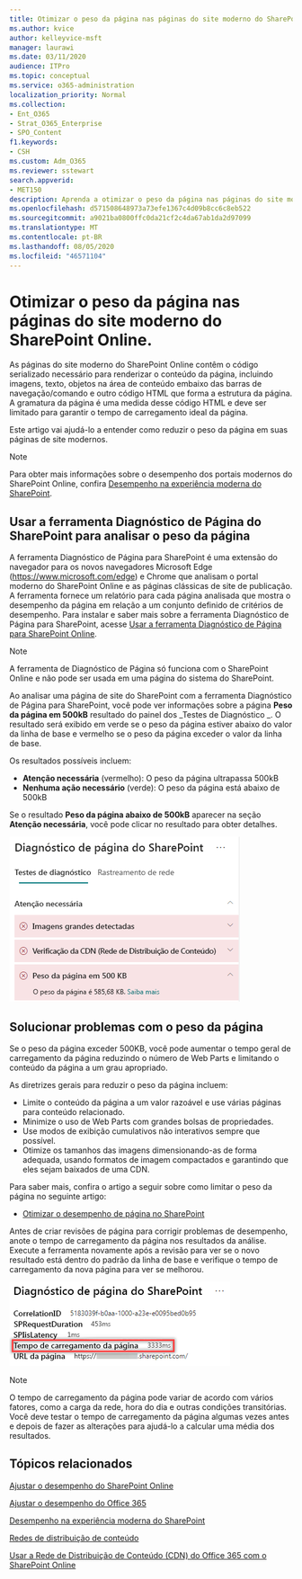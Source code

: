 ```yaml
---
title: Otimizar o peso da página nas páginas do site moderno do SharePoint Online.
ms.author: kvice
author: kelleyvice-msft
manager: laurawi
ms.date: 03/11/2020
audience: ITPro
ms.topic: conceptual
ms.service: o365-administration
localization_priority: Normal
ms.collection:
- Ent_O365
- Strat_O365_Enterprise
- SPO_Content
f1.keywords:
- CSH
ms.custom: Adm_O365
ms.reviewer: sstewart
search.appverid:
- MET150
description: Aprenda a otimizar o peso da página nas páginas do site moderno do SharePoint Online.
ms.openlocfilehash: d571508648973a73efe1367c4d09b8cc6c8eb522
ms.sourcegitcommit: a9021ba0800ffc0da21cf2c4da67ab1da2d97099
ms.translationtype: MT
ms.contentlocale: pt-BR
ms.lasthandoff: 08/05/2020
ms.locfileid: "46571104"
---
```

# <a name="optimize-page-weight-in-sharepoint-online-modern-site-pages"></a>Otimizar o peso da página nas páginas do site moderno do SharePoint Online.

As páginas do site moderno do SharePoint Online contêm o código serializado necessário para renderizar o conteúdo da página, incluindo imagens, texto, objetos na área de conteúdo embaixo das barras de navegação/comando e outro código HTML que forma a estrutura da página. A gramatura da página é uma medida desse código HTML e deve ser limitado para garantir o tempo de carregamento ideal da página.

Este artigo vai ajudá-lo a entender como reduzir o peso da página em suas páginas de site modernos.

>[!NOTE]
>Para obter mais informações sobre o desempenho dos portais modernos do SharePoint Online, confira [Desempenho na experiência moderna do SharePoint](https://docs.microsoft.com/sharepoint/modern-experience-performance).

## <a name="use-the-page-diagnostics-for-sharepoint-tool-to-analyze-page-weight"></a>Usar a ferramenta Diagnóstico de Página do SharePoint para analisar o peso da página

A ferramenta Diagnóstico de Página para SharePoint é uma extensão do navegador para os novos navegadores Microsoft Edge (https://www.microsoft.com/edge) e Chrome que analisam o portal moderno do SharePoint Online e as páginas clássicas de site de publicação. A ferramenta fornece um relatório para cada página analisada que mostra o desempenho da página em relação a um conjunto definido de critérios de desempenho. Para instalar e saber mais sobre a ferramenta Diagnóstico de Página para SharePoint, acesse [Usar a ferramenta Diagnóstico de Página para SharePoint Online](page-diagnostics-for-spo.md).

>[!NOTE]
>A ferramenta de Diagnóstico de Página só funciona com o SharePoint Online e não pode ser usada em uma página do sistema do SharePoint.

Ao analisar uma página de site do SharePoint com a ferramenta Diagnóstico de Página para SharePoint, você pode ver informações sobre a página **Peso da página em 500kB** resultado do painel dos _Testes de Diagnóstico _. O resultado será exibido em verde se o peso da página estiver abaixo do valor da linha de base e vermelho se o peso da página exceder o valor da linha de base.

Os resultados possíveis incluem:

- **Atenção necessária** (vermelho): O peso da página ultrapassa 500kB
- **Nenhuma ação necessário** (verde): O peso da página está abaixo de 500kB

Se o resultado **Peso da página abaixo de 500kB** aparecer na seção **Atenção necessária**, você pode clicar no resultado para obter detalhes.

![Solicitações para resultados do SharePoint](media/modern-portal-optimization/pagediag-page-weight.png)

## <a name="remediate-page-weight-issues"></a>Solucionar problemas com o peso da página

Se o peso da página exceder 500KB, você pode aumentar o tempo geral de carregamento da página reduzindo o número de Web Parts e limitando o conteúdo da página a um grau apropriado.

As diretrizes gerais para reduzir o peso da página incluem:

- Limite o conteúdo da página a um valor razoável e use várias páginas para conteúdo relacionado.
- Minimize o uso de Web Parts com grandes bolsas de propriedades.
- Use modos de exibição cumulativos não interativos sempre que possível.
- Otimize os tamanhos das imagens dimensionando-as de forma adequada, usando formatos de imagem compactados e garantindo que eles sejam baixados de uma CDN.

Para saber mais, confira o artigo a seguir sobre como limitar o peso da página no seguinte artigo:

- [Otimizar o desempenho de página no SharePoint](https://docs.microsoft.com/sharepoint/dev/general-development/optimize-page-performance-in-sharepoint)

Antes de criar revisões de página para corrigir problemas de desempenho, anote o tempo de carregamento da página nos resultados da análise. Execute a ferramenta novamente após a revisão para ver se o novo resultado está dentro do padrão da linha de base e verifique o tempo de carregamento da nova página para ver se melhorou.

![Resultados do tempo de carregamento da página](media/modern-portal-optimization/pagediag-page-load-time.png)

>[!NOTE]
>O tempo de carregamento da página pode variar de acordo com vários fatores, como a carga da rede, hora do dia e outras condições transitórias. Você deve testar o tempo de carregamento da página algumas vezes antes e depois de fazer as alterações para ajudá-lo a calcular uma média dos resultados.

## <a name="related-topics"></a>Tópicos relacionados

[Ajustar o desempenho do SharePoint Online](tune-sharepoint-online-performance.md)

[Ajustar o desempenho do Office 365](tune-office-365-performance.md)

[Desempenho na experiência moderna do SharePoint](https://docs.microsoft.com/sharepoint/modern-experience-performance)

[Redes de distribuição de conteúdo](content-delivery-networks.md)

[Usar a Rede de Distribuição de Conteúdo (CDN) do Office 365 com o SharePoint Online](use-office-365-cdn-with-spo.md)

